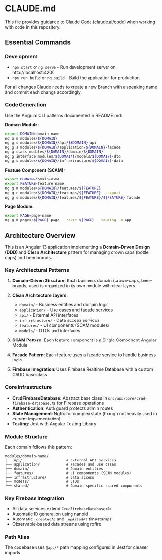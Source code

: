 # CLAUDE.md

This file provides guidance to Claude Code (claude.ai/code) when working with code in this repository.

## Essential Commands

### Development
- `npm start` or `ng serve` - Run development server on http://localhost:4200
- `npm run build` or `ng build` - Build the application for production

For all changes Claude needs to create a new Branch with a speaking name and commit each change accordingly.

### Code Generation
Use the Angular CLI patterns documented in README.md:

**Domain Module:**
```bash
export DOMAIN=domain-name
ng g m modules/${DOMAIN}
ng g s modules/${DOMAIN}/api/${DOMAIN}-api
ng g s modules/${DOMAIN}/application/${DOMAIN}-facade
ng g class modules/${DOMAIN}/domain/${DOMAIN}
ng g interface modules/${DOMAIN}/models/${DOMAIN}-dto
ng g s modules/${DOMAIN}/infrastructure/${DOMAIN}-data
```

**Feature Component (SCAM):**
```bash
export DOMAIN=domain-name
export FEATURE=feature-name
ng g m modules/${DOMAIN}/features/${FEATURE}
ng g c modules/${DOMAIN}/features/${FEATURE} --export
ng g s modules/${DOMAIN}/features/${FEATURE}/${FEATURE}-facade
```

**Page Module:**
```bash
export PAGE=page-name
ng g m pages/${PAGE}-page --route ${PAGE} --routing -m app
```

## Architecture Overview

This is an Angular 13 application implementing a **Domain-Driven Design (DDD)** and **Clean Architecture** pattern for managing crown caps (bottle caps) and beer brands.

### Key Architectural Patterns

1. **Domain-Driven Structure**: Each business domain (crown-caps, beer-brands, user) is organized in its own module with clear layers
2. **Clean Architecture Layers**:
   - `domain/` - Business entities and domain logic
   - `application/` - Use cases and facade services
   - `api/` - External API interfaces
   - `infrastructure/` - Data access services
   - `features/` - UI components (SCAM modules)
   - `models/` - DTOs and interfaces

3. **SCAM Pattern**: Each feature component is a Single Component Angular Module
4. **Facade Pattern**: Each feature uses a facade service to handle business logic
5. **Firebase Integration**: Uses Firebase Realtime Database with a custom CRUD base class

### Core Infrastructure

- **CrudFirebaseDatabase**: Abstract base class in `src/app/core/crud-firebase-database.ts` for Firebase operations
- **Authentication**: Auth guard protects admin routes
- **State Management**: NgRx for complex state (though not heavily used in current implementation)
- **Testing**: Jest with Angular Testing Library

### Module Structure

Each domain follows this pattern:
```
modules/domain-name/
├── api/                    # External API services
├── application/            # Facades and use cases
├── domain/                 # Domain entities
├── features/               # UI components (SCAM modules)
├── infrastructure/         # Data access
├── models/                 # DTOs
└── shared/                 # Domain-specific shared components
```

### Key Firebase Integration

- All data services extend `CrudFirebaseDatabase<T>`
- Automatic ID generation using nanoid
- Automatic `_createdAt` and `_updatedAt` timestamps
- Observable-based data streams using rxfire

### Path Alias

The codebase uses `@app/*` path mapping configured in Jest for cleaner imports.

